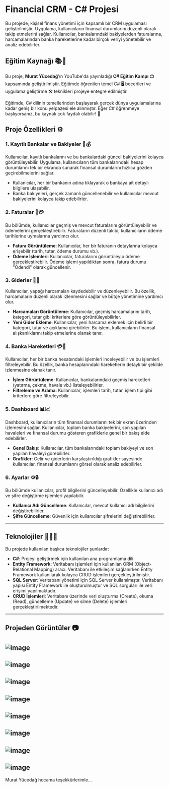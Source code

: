 # Financial CRM - C# Projesi

Bu projede, kişisel finans yönetimi için kapsamlı bir CRM uygulaması geliştirilmiştir. Uygulama, kullanıcıların finansal durumlarını düzenli olarak takip etmelerini sağlar. Kullanıcılar, bankalarındaki bakiyelerden faturalarına, harcamalarından banka hareketlerine kadar birçok veriyi yönetebilir ve analiz edebilirler.

## Eğitim Kaynağı 📚🎥

Bu proje, **Murat Yücedağ**'ın YouTube'da yayınladığı **C# Eğitim Kampı** 📺 kapsamında geliştirilmiştir. Eğitimde öğrenilen temel C# 🖥️ becerileri ve uygulama geliştirme 🛠️ teknikleri projeye entegre edilmiştir. 

Eğitimde, C# dilinin temellerinden başlayarak gerçek dünya uygulamalarına kadar geniş bir konu yelpazesi ele alınmıştır. Eğer C# öğrenmeye başlıyorsanız, bu kaynak çok faydalı olabilir! 🚀

## Proje Özellikleri ⚙️

### 1. **Kayıtlı Bankalar ve Bakiyeler 🏦💰**
Kullanıcılar, kayıtlı bankalarını ve bu bankalardaki güncel bakiyelerini kolayca görüntüleyebilir. Uygulama, kullanıcıların tüm bankalarındaki hesap durumlarını tek bir ekranda sunarak finansal durumlarını hızlıca gözden geçirebilmelerini sağlar.

- Kullanıcılar, her bir bankanın adına tıklayarak o bankaya ait detaylı bilgilere ulaşabilir.
- Banka bakiyeleri, gerçek zamanlı güncellenebilir ve kullanıcılar mevcut bakiyelerini kolayca takip edebilirler.

### 2. **Faturalar 📑💳**
Bu bölümde, kullanıcılar geçmiş ve mevcut faturalarını görüntüleyebilir ve ödemelerini gerçekleştirebilir. Faturaların düzenli takibi, kullanıcıların ödeme tarihlerine uymalarına yardımcı olur.

- **Fatura Görüntüleme**: Kullanıcılar, her bir faturanın detaylarına kolayca erişebilir (tarih, tutar, ödeme durumu vb.).
- **Ödeme İşlemleri**: Kullanıcılar, faturalarını görüntüleyip ödeme gerçekleştirebilir. Ödeme işlemi yapıldıktan sonra, fatura durumu "Ödendi" olarak güncellenir.

### 3. **Giderler 💸🧾**
Kullanıcılar, yaptığı harcamaları kaydedebilir ve düzenleyebilir. Bu özellik, harcamaların düzenli olarak izlenmesini sağlar ve bütçe yönetimine yardımcı olur.

- **Harcamaları Görüntüleme**: Kullanıcılar, geçmiş harcamalarını tarih, kategori, tutar gibi kriterlere göre görüntüleyebilirler.
- **Yeni Gider Ekleme**: Kullanıcılar, yeni harcama eklemek için belirli bir kategori, tutar ve açıklama girebilirler. Bu işlem, kullanıcıların finansal alışkanlıklarını takip etmelerine olanak tanır.

### 4. **Banka Hareketleri 💳🔄**
Kullanıcılar, her bir banka hesabındaki işlemleri inceleyebilir ve bu işlemleri filtreleyebilir. Bu özellik, banka hesaplarındaki hareketlerin detaylı bir şekilde izlenmesine olanak tanır.

- **İşlem Görüntüleme**: Kullanıcılar, bankalarındaki geçmiş hareketleri (yatırma, çekme, havale vb.) listeleyebilirler.
- **Filtreleme ve Arama**: Kullanıcılar, işlemleri tarih, tutar, işlem tipi gibi kriterlere göre filtreleyebilir.

### 5. **Dashboard 📊📈**
Dashboard, kullanıcıların tüm finansal durumlarını tek bir ekran üzerinden izlemesini sağlar. Kullanıcılar, toplam banka bakiyelerini, son yapılan havaleleri ve finansal durumu gösteren grafiklerle genel bir bakış elde edebilirler.

- **Genel Bakış**: Kullanıcılar, tüm bankalarındaki toplam bakiyeyi ve son yapılan havaleyi görebilirler.
- **Grafikler**: Gelir ve giderlerin karşılaştırıldığı grafikler sayesinde kullanıcılar, finansal durumlarını görsel olarak analiz edebilirler.

### 6. **Ayarlar ⚙️🔒**
Bu bölümde kullanıcılar, profil bilgilerini güncelleyebilir. Özellikle kullanıcı adı ve şifre değiştirme işlemleri yapılabilir.

- **Kullanıcı Adı Güncelleme**: Kullanıcılar, mevcut kullanıcı adı bilgilerini değiştirebilirler.
- **Şifre Güncelleme**: Güvenlik için kullanıcılar şifrelerini değiştirebilirler.

---

## Teknolojiler 🧑🏻‍💻

Bu projede kullanılan başlıca teknolojiler şunlardır:

- **C#**: Projeyi geliştirmek için kullanılan ana programlama dili.
- **Entity Framework**: Veritabanı işlemleri için kullanılan ORM (Object-Relational Mapping) aracı. Veritabanı ile etkileşim sağlanırken Entity Framework kullanılarak kolayca CRUD işlemleri gerçekleştirilmiştir.
- **SQL Server**: Veritabanı yönetimi için SQL Server kullanılmıştır. Veritabanı yapısı Entity Framework ile oluşturulmuştur ve SQL sorguları ile veri erişimi yapılmaktadır.
- **CRUD İşlemleri**: Veritabanı üzerinde veri oluşturma (Create), okuma (Read), güncelleme (Update) ve silme (Delete) işlemleri gerçekleştirilmektedir.

---

## Projeden Görüntüler 📷

![image](https://github.com/user-attachments/assets/243f197a-6be1-4e7e-b673-23214c681a59)
--
![image](https://github.com/user-attachments/assets/572d76e2-b226-4636-aec4-cbe912f96ab0)
--
![image](https://github.com/user-attachments/assets/04d5ad2d-c8ef-4bd1-8d2c-5a57d0ee30da)
--
![image](https://github.com/user-attachments/assets/7ff82046-7f03-4c10-88e8-680f912488d9)
--
![image](https://github.com/user-attachments/assets/0e6a16b2-f663-4a7d-a97e-7c8bca795348)
--
![image](https://github.com/user-attachments/assets/e1d37654-7af5-4f9a-85a7-ff1ad7c4b197)
--
![image](https://github.com/user-attachments/assets/e48cde6c-25d9-4e8c-bba4-8b4238b37bda)
--
![image](https://github.com/user-attachments/assets/7babb76b-911a-40ca-ae3e-1028cfb87de3)
--

Murat Yücedağ hocama teşekkürlerimle...










